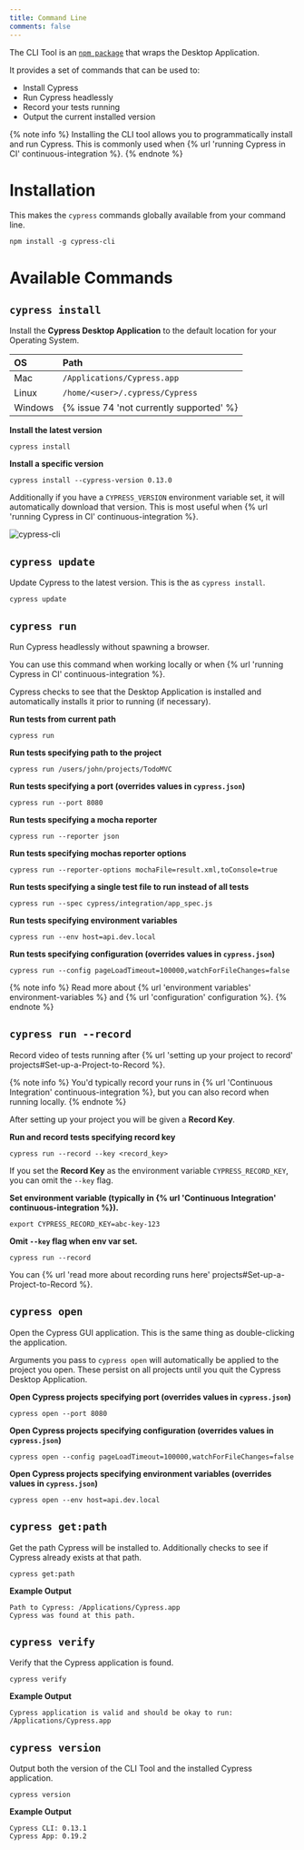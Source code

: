 ```yaml
---
title: Command Line
comments: false
---
```


The CLI Tool is an [`npm package`](https://github.com/cypress-io/cypress-cli) that wraps the Desktop Application.

It provides a set of commands that can be used to:

- Install Cypress
- Run Cypress headlessly
- Record your tests running
- Output the current installed version

{% note info  %}
Installing the CLI tool allows you to programmatically install and run Cypress. This is commonly used when {% url 'running Cypress in CI' continuous-integration %}.
{% endnote %}

# Installation

This makes the `cypress` commands globally available from your command line.

```shell
npm install -g cypress-cli
```

# Available Commands

## `cypress install`

Install the **Cypress Desktop Application** to the default location for your Operating System.

OS | Path
:--- | :---
Mac  | `/Applications/Cypress.app`
Linux  | `/home/<user>/.cypress/Cypress`
Windows  | {% issue 74 'not currently supported' %}

**Install the latest version**

```shell
cypress install
```

**Install a specific version**
```shell
cypress install --cypress-version 0.13.0
```

Additionally if you have a `CYPRESS_VERSION` environment variable set, it will automatically download that version. This is most useful when {% url 'running Cypress in CI' continuous-integration %}.

![cypress-cli](https://cloud.githubusercontent.com/assets/1268976/14435124/4f632278-ffe4-11e5-9dab-0a2d493551b3.gif)

## `cypress update`

Update Cypress to the latest version. This is the as `cypress install`.

```shell
cypress update
```

## `cypress run`

Run Cypress headlessly without spawning a browser.

You can use this command when working locally or when {% url 'running Cypress in CI' continuous-integration %}.

Cypress checks to see that the Desktop Application is installed and automatically installs it prior to running (if necessary).

**Run tests from current path**

```shell
cypress run
```

**Run tests specifying path to the project**

```shell
cypress run /users/john/projects/TodoMVC
```

**Run tests specifying a port (overrides values in `cypress.json`)**

```shell
cypress run --port 8080
```

**Run tests specifying a mocha reporter**

```shell
cypress run --reporter json
```

**Run tests specifying mochas reporter options**

```shell
cypress run --reporter-options mochaFile=result.xml,toConsole=true
```

**Run tests specifying a single test file to run instead of all tests**

```shell
cypress run --spec cypress/integration/app_spec.js
```

**Run tests specifying environment variables**

```shell
cypress run --env host=api.dev.local
```

**Run tests specifying configuration (overrides values in `cypress.json`)**

```shell
cypress run --config pageLoadTimeout=100000,watchForFileChanges=false
```
{% note info  %}
Read more about {% url 'environment variables' environment-variables %} and {% url 'configuration' configuration %}.
{% endnote %}

## `cypress run --record`

Record video of tests running after {% url 'setting up your project to record' projects#Set-up-a-Project-to-Record %}.

{% note info  %}
You'd typically record your runs in {% url 'Continuous Integration' continuous-integration %}, but you can also record when running locally.
{% endnote %}

After setting up your project you will be given a **Record Key**.

**Run and record tests specifying record key**

```shell
cypress run --record --key <record_key>
```

If you set the **Record Key** as the environment variable `CYPRESS_RECORD_KEY`, you can omit the `--key` flag.

**Set environment variable (typically in {% url 'Continuous Integration' continuous-integration %}).**

```shell
export CYPRESS_RECORD_KEY=abc-key-123
```

**Omit `--key` flag when env var set.**

```shell
cypress run --record
```

You can {% url 'read more about recording runs here' projects#Set-up-a-Project-to-Record %}.

## `cypress open`

Open the Cypress GUI application. This is the same thing as double-clicking the application.

Arguments you pass to `cypress open` will automatically be applied to the project you open. These persist on all projects until you quit the Cypress Desktop Application.

**Open Cypress projects specifying port (overrides values in `cypress.json`)**

```shell
cypress open --port 8080
```

**Open Cypress projects specifying configuration (overrides values in `cypress.json`)**

```shell
cypress open --config pageLoadTimeout=100000,watchForFileChanges=false
```

**Open Cypress projects specifying environment variables (overrides values in `cypress.json`)**

```shell
cypress open --env host=api.dev.local
```

## `cypress get:path`

Get the path Cypress will be installed to. Additionally checks to see if Cypress already exists at that path.

```shell
cypress get:path
```

**Example Output**

```shell
Path to Cypress: /Applications/Cypress.app
Cypress was found at this path.
```

## `cypress verify`

Verify that the Cypress application is found.

```shell
cypress verify
```

**Example Output**

```shell
Cypress application is valid and should be okay to run: /Applications/Cypress.app
```

## `cypress version`

Output both the version of the CLI Tool and the installed Cypress application.

```shell
cypress version
```

**Example Output**

```shell
Cypress CLI: 0.13.1
Cypress App: 0.19.2
```
